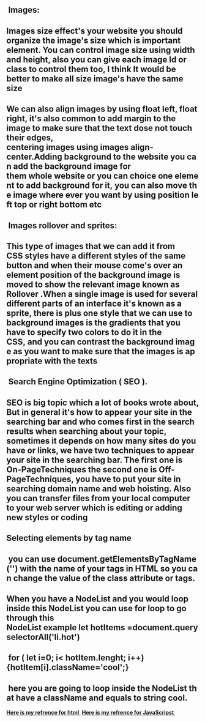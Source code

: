 ##  Images:

## Images size effect's your website you should organize the image's size which is important element. You can control image size using width and height, also you can give each image Id or class to control them too, I think It would be better to make all size image's have the same size

## We can also align images by using float left, float right, it's also common to add margin to the image to make sure that the text dose not touch their edges, centering images using images align-center.Adding background to the website you can add the background image for them whole website or you can choice one element to add background for it, you can also move the image where ever you want by using position left top or right bottom etc

##  Images rollover and sprites:

## This type of images that we can add it from CSS styles have a different styles of the same button and when their mouse come's over an element position of the background image is moved to show the relevant image known as **Rollover** .When a single image is used for several different parts of an interface it's known as a **sprite**, there is plus one style that we can use to background images is the gradients that you have to specify two colors to do it in the CSS, and you can contrast the background image as you want to make sure that the images is appropriate with the texts

##  Search Engine Optimization ( SEO ).

## SEO is big topic which a lot of books wrote about, But in general it's how to appear your site in the searching bar and who comes first in the search results when searching about your topic, sometimes it depends on how many sites do you have or links, we have two techniques to appear your site in the searching bar. The first one is **On-PageTechniques** the second one is **Off-PageTechniques**, you have to put your site in searching domain name and web hoisting. Also you can transfer files from your local computer to your web server which is editing or adding new styles or coding

## Selecting elements by tag name

##  you can use document.getElementsByTagName('') with the name of your tags in HTML so you can change the value of the class attribute or tags.

## When you have a NodeList and you would loop inside this NodeList you can use for loop to go through this NodeList example let hotItems =document.queryselectorAll('li.hot')

##  for ( let i=0; i< hotItem.lenght; i++){hotItem[i].className='cool';}
##  here you are going to loop inside the NodeList that have a className and equals to string cool.

**[Here is my refrence for html ](https://wtf.tw/ref/duckett.pdf)**
**[Here is my refrence for JavaScripst ](https://slack-files.com/files-pri-safe/TNGRRLUMA-F023F5HG1QQ/javascript_and_jquery_interactive_jon_du__1_.pdf?c=1621965642-97ae46c51654a1f9)**

